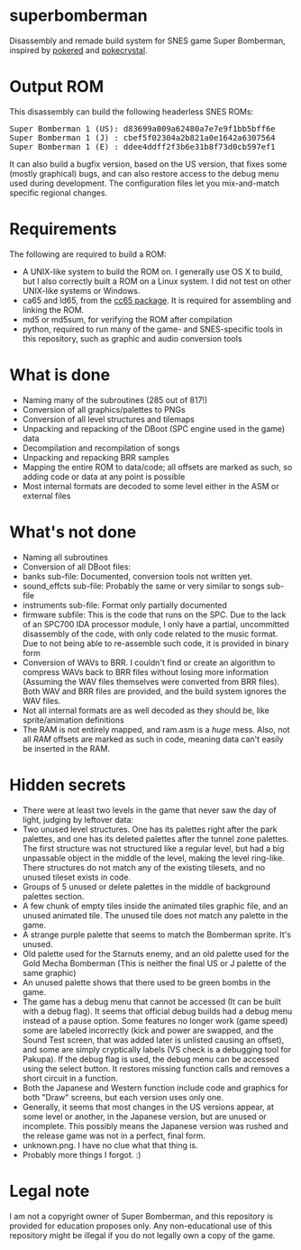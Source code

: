 # superbomberman
Disassembly and remade build system for SNES game Super Bomberman, inspired by [pokered](https://github.com/iimarckus/pokered) and [pokecrystal](https://github.com/kanzure/pokecrystal).

# Output ROM
This disassembly can build the following headerless SNES ROMs:
<pre>
Super Bomberman 1 (US): d83699a009a62480a7e7e9f1bb5bff6e
Super Bomberman 1 (J) : cbef5f02304a2b821a0e1642a6307564
Super Bomberman 1 (E) : ddee4ddff2f3b6e31b8f73d0cb597ef1
</pre>
It can also build a bugfix version, based on the US version, that fixes some (mostly graphical) bugs, and can also restore access to the debug menu used during development. The configuration files let you mix-and-match specific regional changes.

# Requirements
The following are required to build a ROM:
* A UNIX-like system to build the ROM on. I generally use OS X to build, but I also correctly built a ROM on a Linux system. I did not test on other UNIX-like systems or Windows.
* ca65 and ld65, from the [cc65 package](https://github.com/cc65/cc65). It is required for assembling and linking the ROM.
* md5 or md5sum, for verifying the ROM after compilation
* python, required to run many of the game- and SNES-specific tools in this repository, such as graphic and audio conversion tools

# What is done
* Naming many of the subroutines (285 out of 817!)
* Conversion of all graphics/palettes to PNGs
* Conversion of all level structures and tilemaps
* Unpacking and repacking of the DBoot (SPC engine used in the game) data
* Decompilation and recompilation of songs
* Unpacking and repacking BRR samples
* Mapping the entire ROM to data/code; all offsets are marked as such, so adding code or data at any point is possible
* Most internal formats are decoded to some level either in the ASM or external files

# What's not done
* Naming all subroutines
* Conversion of all DBoot files:
 * banks sub-file: Documented, conversion tools not written yet.
 * sound_effcts sub-file: Probably the same or very similar to songs sub-file
 * instruments sub-file: Format only partially documented
 * firmware subfile: This is the code that runs on the SPC. Due to the lack of an SPC700 IDA processor module, I only have a partial, uncommitted disassembly of the code, with only code related to the music format. Due to not being able to re-assemble such code, it is provided in binary form
 * Conversion of WAVs to BRR. I couldn't find or create an algorithm to compress WAVs back to BRR files without losing more information (Assuming the WAV files themselves were converted from BRR files). Both WAV and BRR files are provided, and the build system ignores the WAV files.
* Not all internal formats are as well decoded as they should be, like sprite/animation definitions
* The RAM is not entirely mapped, and ram.asm is a *huge* mess. Also, not all *RAM* offsets are marked as such in code, meaning data can't easily be inserted in the RAM.

# Hidden secrets
* There were at least two levels in the game that never saw the day of light, judging by leftover data:
 * Two unused level structures. One has its palettes right after the park palettes, and one has its deleted palettes after the tunnel zone palettes. The first structure was not structured like a regular level, but had a big unpassable object in the middle of the level, making the level ring-like. There structures do not match any of the existing tilesets, and no unused tileset exists in code.
 * Groups of 5 unused or delete palettes in the middle of background palettes section.
 * A few chunk of empty tiles inside the animated tiles graphic file, and an unused animated tile. The unused tile does not match any palette in the game.
* A strange purple palette that seems to match the Bomberman sprite. It's unused.
* Old palette used for the Starnuts enemy, and an old palette used for the Gold Mecha Bomberman (This is neither the final US or J palette of the same graphic)
* An unused palette shows that there used to be green bombs in the game.
* The game has a debug menu that cannot be accessed (It can be built with a debug flag). It seems that official debug builds had a debug menu instead of a pause option. Some features no longer work (game speed) some are labeled incorrectly (kick and power are swapped, and the Sound Test screen, that was added later is unlisted causing an offset), and some are simply cryptically labels (VS check is a debugging tool for Pakupa). If the debug flag is used, the debug menu can be accessed using the select button. It restores missing function calls and removes a short circuit in a function.
* Both the Japanese and Western function include code and graphics for both "Draw" screens, but each version uses only one.
* Generally, it seems that most changes in the US versions appear, at some level or another, in the Japanese version, but are unused or incomplete. This possibly means the Japanese version was rushed and the release game was not in a perfect, final form.
* unknown.png. I have no clue what that thing is.
* Probably more things I forgot. :)

# Legal note
I am not a copyright owner of Super Bomberman, and this repository is provided for education proposes only. Any non-educational use of this repository might be illegal if you do not legally own a copy of the game.
